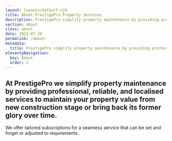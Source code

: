 ```yaml
---
layout: layouts/default.njk
title: About PrestigePro Property Services
description: PrestigePro simplify property maintenance by providing professional, reliable, and localised services to maintain your property value from new construction stage or restoring properties to their former glory.
section: about
class: about
date: 2023-07-20
permalink: /about/
metadata:
  title: PrestigePro simplify property maintenance by providing professional, reliable, and localised services to maintain your property value from new construction stage or restoring properties to their former glory.
eleventyNavigation:
  key: About
  order: 2
---
```





## At PrestigePro we simplify property maintenance by providing professional, reliable, and localised services to maintain your property value from new construction stage or bring back its former glory over time. ##

We offer tailored subscriptions for a seamless service that can be set and forget or adjusted to requirements. 


